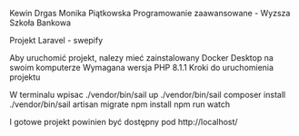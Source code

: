 Kewin Drgas
Monika Piątkowska
Programowanie zaawansowane - Wyzsza Szkoła Bankowa

Projekt Laravel - swepify

Aby uruchomić projekt, nalezy mieć zainstalowany Docker Desktop na swoim komputerze
Wymagana wersja PHP 8.1.1
Kroki do uruchomienia projektu

W terminalu wpisac ./vendor/bin/sail up
./vendor/bin/sail composer install
./vendor/bin/sail artisan migrate
npm install
npm run watch

I gotowe projekt powinien być dostępny pod http://localhost/
